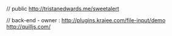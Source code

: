 // public
http://tristanedwards.me/sweetalert

// back-end - owner :
http://plugins.krajee.com/file-input/demo
http://quilljs.com/